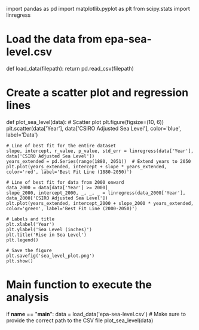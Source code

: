 import pandas as pd
import matplotlib.pyplot as plt
from scipy.stats import linregress

# Load the data from epa-sea-level.csv
def load_data(filepath):
    return pd.read_csv(filepath)

# Create a scatter plot and regression lines
def plot_sea_level(data):
    # Scatter plot
    plt.figure(figsize=(10, 6))
    plt.scatter(data['Year'], data['CSIRO Adjusted Sea Level'], color='blue', label='Data')
    
    # Line of best fit for the entire dataset
    slope, intercept, r_value, p_value, std_err = linregress(data['Year'], data['CSIRO Adjusted Sea Level'])
    years_extended = pd.Series(range(1880, 2051))  # Extend years to 2050
    plt.plot(years_extended, intercept + slope * years_extended, color='red', label='Best Fit Line (1880-2050)')
    
    # Line of best fit for data from 2000 onward
    data_2000 = data[data['Year'] >= 2000]
    slope_2000, intercept_2000, _, _, _ = linregress(data_2000['Year'], data_2000['CSIRO Adjusted Sea Level'])
    plt.plot(years_extended, intercept_2000 + slope_2000 * years_extended, color='green', label='Best Fit Line (2000-2050)')
    
    # Labels and title
    plt.xlabel('Year')
    plt.ylabel('Sea Level (inches)')
    plt.title('Rise in Sea Level')
    plt.legend()
    
    # Save the figure
    plt.savefig('sea_level_plot.png')
    plt.show()

# Main function to execute the analysis
if __name__ == "__main__":
    data = load_data('epa-sea-level.csv')  # Make sure to provide the correct path to the CSV file
    plot_sea_level(data)

